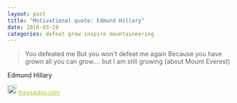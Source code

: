 ```yaml
---
layout: post
title: "Motivational quote: Edmund Hillary"
date: 2016-03-19
categories: defeat grow inspire mountaineering
---
```

> You defeated me But you won't defeat me again Because you have grown all you can grow.... but I am still growing (about Mount Everest)

Edmund Hillary

<span style="z-index:50;font-size:0.9em;"><img src="https://theysaidso.com/branding/theysaidso.png" height="20" width="20" alt="theysaidso.com"/><a href="https://theysaidso.com" title="Powered by quotes from theysaidso.com" style="color: #9fcc25; margin-left: 4px; vertical-align: middle;">theysaidso.com</a></span>
